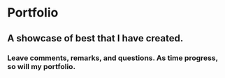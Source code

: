 # Portfolio
## A showcase of best that I have created.
### Leave comments, remarks, and questions. As time progress, so will my portfolio.
